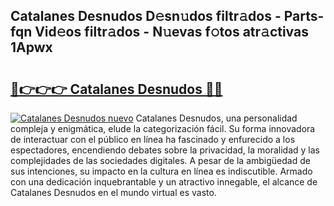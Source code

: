 ## Catalanes Desnudos D𝚎sn𝚞dos filtr𝚊dos - Parts-fqn Vid𝚎os filtr𝚊dos - N𝚞evas f𝚘tos atr𝚊ctivas 1Apwx

# <h2><a href="http://mb6soo.tromn.icu/?c=Catalanes+Desnudos">🔗👉👉👉 Catalanes Desnudos 🔗🔗</a></h2>

[![Catalanes Desnudos nuevo](https://i.imgur.com/pEAQMta.gif)](http://mb6soo.tromn.icu/?c=Catalanes+Desnudos)
Catalanes Desnudos, una personalidad compleja y enigmática, elude la categorización fácil. Su forma innovadora de interactuar con el público en línea ha fascinado y enfurecido a los espectadores, encendiendo debates sobre la privacidad, la moralidad y las complejidades de las sociedades digitales. A pesar de la ambigüedad de sus intenciones, su impacto en la cultura en línea es indiscutible. Armado con una dedicación inquebrantable y un atractivo innegable, el alcance de Catalanes Desnudos en el mundo virtual es vasto.
